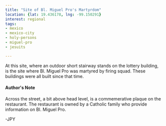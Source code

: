 ```yaml
---
title: "Site of Bl. Miguel Pro's Martyrdom"
location: {lat: 19.436178, lng: -99.150291}
interest: regional
tags:
- mexico
- mexico-city
- holy-persons
- miguel-pro
- jesuits

---
```



At this site, where an outdoor short stairway stands on the lottery building, is the site where Bl. Miguel Pro was martyred by firing squad.  These buildings were all built since that time.

#### Author's Note

Across the street, a bit above head level, is a commemerative plaque on the restaurant.  The restaurant is owned by a Catholic family who provide information on Bl. Miguel Pro.

-JPY




